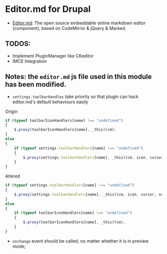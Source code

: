 # Editor.md for Drupal

- [Editor.md](https://github.com/pandao/editor.md): The open source embeddable online markdown editor (component), based on CodeMirror & jQuery & Marked.

## TODOS:

- Implement PluginManager like CKeditor
- IMCE Integration

## Notes: the `editor.md` js file used in this module has been modified.

-  `settings.toolbarHandles` take priority so that plugin can hack editor.md's default behaviours easily
 
 Origin
 
 ```javascript
 if (typeof toolbarIconHandlers[name] !== "undefined") 
 {
     $.proxy(toolbarIconHandlers[name], _this)(cm);
 }
 else 
 {
     if (typeof settings.toolbarHandlers[name] !== "undefined") 
     {
         $.proxy(settings.toolbarHandlers[name], _this)(cm, icon, cursor, selection);
     }
 }
 ```
 
 Altered
 
 ```javascript
 if (typeof settings.toolbarHandlers[name] !== "undefined")
 {
     $.proxy(settings.toolbarHandlers[name], _this)(cm, icon, cursor, selection);
 }
 else 
 {
     if (typeof toolbarIconHandlers[name] !== "undefined")
     {
         $.proxy(toolbarIconHandlers[name], _this)(cm);
     }
 }
 ```
 
 - `onchange` event should be called, no matter whether it is in preview mode;
 
 